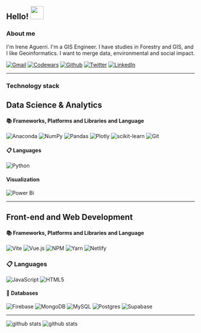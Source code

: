 ## Hello! <img src="https://raw.githubusercontent.com/MartinHeinz/MartinHeinz/master/wave.gif" width="35px"> 

### About me
I'm Irene Aguerri. I'm a GIS Engineer. I have studies in Forestry and GIS, and I like Geoinformatics. I want to merge data, environmental and social impact. 

<!--<a href="mailto:ireneaguerri@gmail.com"><img src="https://img.shields.io/badge/gmail-%23DD0031.svg?&style=flat-squared&logo=gmail&logoColor=white"/></a> -->
[![Gmail](https://img.shields.io/badge/gmail-%23DD0031.svg?&style=flat-squared&logo=gmail&logoColor=white)](mailto:ireneaguerri@gmail.com)
[![Codewars](https://img.shields.io/badge/Codewars-B1361E?style=for-the-badge&logo=codewars&logoColor=black)](https://www.codewars.com/users/iaguerri)
[![Github](https://img.shields.io/badge/GitHub-@iaguerri-success?style=for-the-badge&logo=github)](https://github.com/iaguerri)
[![Twitter](https://img.shields.io/badge/Twitter-@_i_aguerri-9cf?style=for-the-badge&logo=twitter)](https://twitter.com/i_aguerri)
[![LinkedIn](https://img.shields.io/badge/Linked-In-blue?style=for-the-badge&logo=linkedin)](https://www.linkedin.com/in/ireneaguerri/)

---

### Technology stack

## **Data Science & Analytics**
  #### 📚 Frameworks, Platforms and Libraries and Language
  ![Anaconda](https://img.shields.io/badge/Anaconda-%2344A833.svg?style=for-the-badge&logo=anaconda&logoColor=white)
  ![NumPy](https://img.shields.io/badge/numpy-%23013243.svg?style=for-the-badge&logo=numpy&logoColor=white)
  ![Pandas](https://img.shields.io/badge/pandas-%23150458.svg?style=for-the-badge&logo=pandas&logoColor=white)
  ![Plotly](https://img.shields.io/badge/Plotly-%233F4F75.svg?style=for-the-badge&logo=plotly&logoColor=white)
  ![scikit-learn](https://img.shields.io/badge/scikit--learn-%23F7931E.svg?style=for-the-badge&logo=scikit-learn&logoColor=white)
  ![Git](https://img.shields.io/badge/GIT-E44C30?style=for-the-badge&logo=git&logoColor=white)
  
  #### 📋 Languages
  ![Python](https://img.shields.io/badge/python-3670A0?style=for-the-badge&logo=python&logoColor=ffdd54)
  
  #### Visualization
  ![Power Bi](https://img.shields.io/badge/power_bi-F2C811?style=for-the-badge&logo=powerbi&logoColor=black)


---

## **Front-end and Web Development**
  #### 📚 Frameworks, Platforms and Libraries and Language
  ![Vite](https://img.shields.io/badge/vite-%23646CFF.svg?style=for-the-badge&logo=vite&logoColor=white)
  ![Vue.js](https://img.shields.io/badge/vuejs-%2335495e.svg?style=for-the-badge&logo=vuedotjs&logoColor=%234FC08D)
  ![NPM](https://img.shields.io/badge/NPM-%23000000.svg?style=for-the-badge&logo=npm&logoColor=white)
  ![Yarn](https://img.shields.io/badge/yarn-%232C8EBB.svg?style=for-the-badge&logo=yarn&logoColor=white)
  ![Netlify](https://img.shields.io/badge/netlify-%23000000.svg?style=for-the-badge&logo=netlify&logoColor=#00C7B7)
  
  ### 📋 Languages
  ![JavaScript](https://img.shields.io/badge/javascript-%23323330.svg?style=for-the-badge&logo=javascript&logoColor=%23F7DF1E)
  ![HTML5](https://img.shields.io/badge/html5-%23E34F26.svg?style=for-the-badge&logo=html5&logoColor=white)

  
  #### 💾 Databases
  ![Firebase](https://img.shields.io/badge/Firebase-039BE5?style=for-the-badge&logo=Firebase&logoColor=white)
  ![MongoDB](https://img.shields.io/badge/MongoDB-%234ea94b.svg?style=for-the-badge&logo=mongodb&logoColor=white)
  ![MySQL](https://img.shields.io/badge/mysql-%2300000f.svg?style=for-the-badge&logo=mysql&logoColor=white)
  ![Postgres](https://img.shields.io/badge/postgres-%23316192.svg?style=for-the-badge&logo=postgresql&logoColor=white)
  ![Supabase](https://img.shields.io/badge/Supabase-3ECF8E?style=for-the-badge&logo=supabase&logoColor=white) 
  
  ---
 ![github stats](https://github-readme-stats.vercel.app/api?username=iaguerri&theme=blue-green)
 ![github stats](https://github-readme-stats.vercel.app/api/top-langs/?username=iaguerri)
